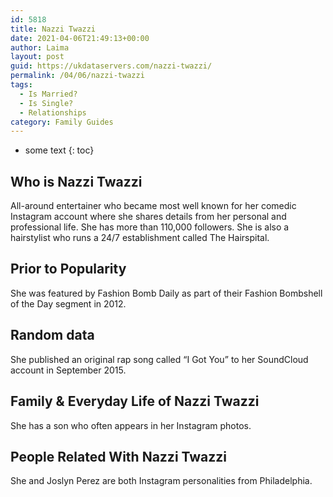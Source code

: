 ```yaml
---
id: 5818
title: Nazzi Twazzi
date: 2021-04-06T21:49:13+00:00
author: Laima
layout: post
guid: https://ukdataservers.com/nazzi-twazzi/
permalink: /04/06/nazzi-twazzi
tags:
  - Is Married?
  - Is Single?
  - Relationships
category: Family Guides
---
```


* some text
{: toc}


## Who is Nazzi Twazzi
                  
                  
                  
All-around entertainer who became most well known for her comedic Instagram account where she shares details from her personal and professional life. She has more than 110,000 followers. She is also a hairstylist who runs a 24/7 establishment called The Hairspital.
                  
              
            
              
            
                
                
                
## Prior to Popularity
                  
                  
                  
She was featured by Fashion Bomb Daily as part of their Fashion Bombshell of the Day segment in 2012.
                  
              
            
              
            
                
                
                
## Random data
                  
                  
                  
She published an original rap song called &#8220;I Got You&#8221; to her SoundCloud account in September 2015.
                  
              
            
              
            
                
                
                
## Family & Everyday Life of Nazzi Twazzi
                  
                  
                  
She has a son who often appears in her Instagram photos. 
                  
              
            
              
            
                
                
                
## People Related With Nazzi Twazzi
                  
                  
                  
She and Joslyn Perez are both Instagram personalities from Philadelphia.
                  
              
            
              
            
                
              
            
              
              
            
            
              
            
          
          
          
